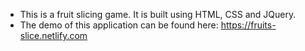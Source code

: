 * This is a fruit slicing game. It is built using HTML, CSS and JQuery.
* The demo of this application can be found here: https://fruits-slice.netlify.com
